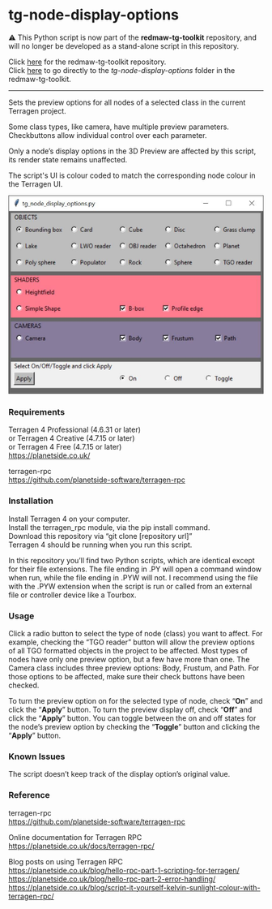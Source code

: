 # tg-node-display-options
&#9888; This Python script is now part of the <b>redmaw-tg-toolkit</b> repository, and will no longer be developed as a stand-alone script in this repository.

Click [here](https://github.com/RedMawVFX/redmaw-tg-toolkit) for the redmaw-tg-toolkit repository.<br> 
Click [here](https://github.com/RedMawVFX/redmaw-tg-toolkit/tree/main/scripts/tg-node-display-options) to go directly to the <i>tg-node-display-options</i> folder in the redmaw-tg-toolkit.
<hr>
Sets the preview options for all nodes of a selected class in the current Terragen project.

Some class types, like camera, have multiple preview parameters. Checkbuttons allow individual control over each parameter.

Only a node’s display options in the 3D Preview are affected by this script, its render state remains unaffected.

The script's UI is colour coded to match the corresponding node colour in the Terragen UI.

![tg_node_display_options GUI](/images/tg_node_display_options_gui.jpg)

### Requirements <br>
Terragen 4 Professional (4.6.31 or later) <br>
or Terragen 4 Creative (4.7.15 or later) <br>
or Terragen 4 Free (4.7.15 or later) <br>
https://planetside.co.uk/ <br>

terragen-rpc <br>
https://github.com/planetside-software/terragen-rpc <br>

### Installation <br>
Install Terragen 4 on your computer. <br>
Install the terragen_rpc module, via the pip install command. <br>
Download this repository via “git clone [repository url]” <br>
Terragen 4 should be running when you run this script. <br>

In this repository you’ll find two Python scripts, which are identical except for their file extensions.  The file ending in .PY will open a command window when run, while the file ending in .PYW will not.  I recommend using the file with the .PYW extension when the script is run or called from an external file or controller device like a Tourbox.

### Usage
Click a radio button to select the type of node (class) you want to affect. For example, checking the “TGO reader” button will allow the preview options of all TGO formatted objects in the project to be affected.  Most types of nodes have only one preview option, but a few have more than one.  The Camera class includes three preview options: Body, Frustum, and Path. For those options to be affected, make sure their check buttons have been checked.  

To turn the preview option on for the selected type of node, check “<b>On</b>” and click the “<b>Apply</b>” button.  To turn the preview display off, check “<b>Off</b>” and click the “<b>Apply</b>” button.  You can toggle between the on and off states for the node’s preview option by checking the “<b>Toggle</b>” button and clicking the “<b>Apply</b>” button.

### Known Issues
The script doesn’t keep track of the display option’s original value.

### Reference
terragen-rpc <br>
https://github.com/planetside-software/terragen-rpc

Online documentation for Terragen RPC <br>
https://planetside.co.uk/docs/terragen-rpc/

Blog posts on using Terragen RPC <br>
https://planetside.co.uk/blog/hello-rpc-part-1-scripting-for-terragen/ <br>
https://planetside.co.uk/blog/hello-rpc-part-2-error-handling/ <br>
https://planetside.co.uk/blog/script-it-yourself-kelvin-sunlight-colour-with-terragen-rpc/


